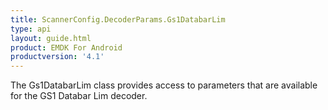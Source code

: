 ```yaml
---
title: ScannerConfig.DecoderParams.Gs1DatabarLim
type: api
layout: guide.html
product: EMDK For Android
productversion: '4.1'
---
```



The Gs1DatabarLim class provides access to parameters that are
 available for the GS1 Databar Lim decoder.









